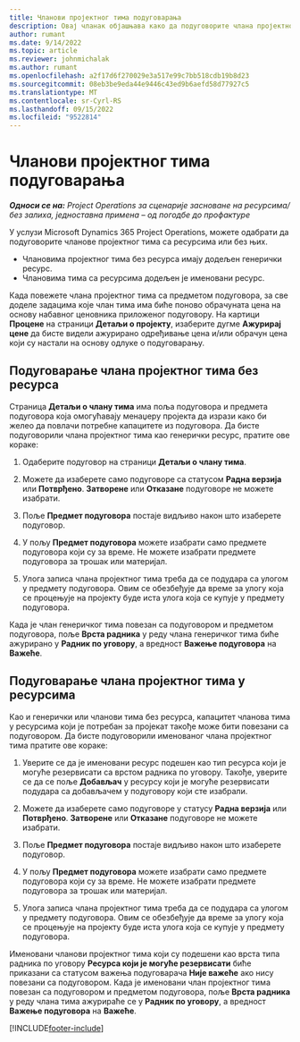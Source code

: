 ```yaml
---
title: Чланови пројектног тима подуговарања
description: Овај чланак објашњава како да подуговорите члана пројектног тима у услузи Microsoft Dynamics 365 Project Operations.
author: rumant
ms.date: 9/14/2022
ms.topic: article
ms.reviewer: johnmichalak
ms.author: rumant
ms.openlocfilehash: a2f17d6f270029e3a517e99c7bb518cdb19b8d23
ms.sourcegitcommit: 08eb3be9eda44e9446c43ed9b6aefd58d77927c5
ms.translationtype: MT
ms.contentlocale: sr-Cyrl-RS
ms.lasthandoff: 09/15/2022
ms.locfileid: "9522814"
---
```

# <a name="subcontracting-project-team-members"></a>Чланови пројектног тима подуговарања

_**Односи се на:** Project Operations за сценарије засноване на ресурсима/без залиха, једноставна примена – од погодбе до профактуре_

У услузи Microsoft Dynamics 365 Project Operations, можете одабрати да подуговорите чланове пројектног тима са ресурсима или без њих.

- Члановима пројектног тима без ресурса имају додељен генерички ресурс.
- Члановима тима са ресурсима додељен је именовани ресурс.

Када повежете члана пројектног тима са предметом подуговора, за све доделе задацима које члан тима има биће поново обрачуната цена на основу набавног ценовника приложеног подуговору.  На картици **Процене** на страници **Детаљи о пројекту**, изаберите дугме **Ажурирај цене** да бисте видели ажурирано одређивање цена и/или обрачун цена који су настали на основу одлуке о подуговарању. 

## <a name="subcontracting-an-unstaffed-project-team-member"></a>Подуговарање члана пројектног тима без ресурса
Страница **Детаљи о члану тима** има поља подуговора и предмета подуговора која омогућавају менаџеру пројекта да изрази како би желео да повлачи потребне капацитете из подуговора. Да бисте подуговорили члана пројектног тима као генерички ресурс, пратите ове кораке:

1.  Одаберите подуговор на страници **Детаљи о члану тима**.

2.  Можете да изаберете само подуговоре са статусом **Радна верзија** или **Потврђено**. **Затворене** или **Отказане** подуговоре не можете изабрати. 

3.  Поље **Предмет подуговора** постаје видљиво након што изаберете подуговор.

4.  У пољу **Предмет подуговора** можете изабрати само предмете подуговора који су за време. Не можете изабрати предмете подуговора за трошак или материјал.

5.  Улога записа члана пројектног тима треба да се подудара са улогом у предмету подуговора. Овим се обезбеђује да време за улогу која се процењује на пројекту буде иста улога која се купује у предмету подуговора. 

Када је члан генеричког тима повезан са подуговором и предметом подуговора, поље **Врста радника** у реду члана генеричког тима биће ажурирано у **Радник по уговору**, а вредност **Важење подуговора** на **Важеће**.

## <a name="subcontracting-a-staffed-project-team-member"></a>Подуговарање члана пројектног тима у ресурсима
Као и генерички или чланови тима без ресурса, капацитет чланова тима у ресурсима који је потребан за пројекат такође може бити повезани са подуговором. Да бисте подуговорили именованог члана пројектног тима пратите ове кораке:

1.  Уверите се да је именовани ресурс подешен као тип ресурса који је могуће резервисати са врстом радника по уговору. Такође, уверите се да се поље **Добављач** у ресурсу који је могуће резервисати подудара са добављачем у подуговору који сте изабрали. 

2.  Можете да изаберете само подуговоре у статусу **Радна верзија** или **Потврђено**. **Затворене** или **Отказане** подуговоре не можете изабрати. 

3.  Поље **Предмет подуговора** постаје видљиво након што изаберете подуговор.

4.  У пољу **Предмет подуговора** можете изабрати само предмете подуговора који су за време. Не можете изабрати предмете подуговора за трошак или материјал.

5.  Улога записа члана пројектног тима треба да се подудара са улогом у предмету подуговора. Овим се обезбеђује да време за улогу која се процењује на пројекту буде иста улога која се купује у предмету подуговора. 

Именовани чланови пројектног тима који су подешени као врста типа радника по уговору **Ресурса који је могуће резервисати** биће приказани са статусом важења подуговарача **Није важеће** ако нису повезани са подуговором. Када је именовани члан пројектног тима повезан са подуговором и предметом подуговора, поље **Врста радника** у реду члана тима ажурираће се у **Радник по уговору**, а вредност **Важење подуговора** на **Важеће**.

[!INCLUDE[footer-include](../../includes/footer-banner.md)]
